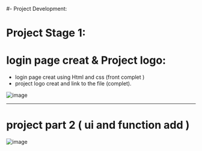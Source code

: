 #- Project Development: 

# Project Stage 1:

# login page creat & Project logo:
- login page creat using Html and css (front complet )
- project logo creat and link to the file (complet).




![image](https://github.com/user-attachments/assets/2188230e-5fcd-4880-841d-b950bcf6638f)


-----------------------------------------------------------------------------------------------------

# project part 2 ( ui and function add )

![image](https://github.com/user-attachments/assets/b6896756-1295-4a7e-a0ab-7a261542ee26)
